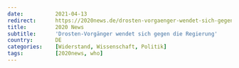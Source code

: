 ```yaml
---
date:          2021-04-13
redirect:      https://2020news.de/drosten-vorgaenger-wendet-sich-gegen-die-regierung/
title:         2020 News
subtitle:      'Drosten-Vorgänger wendet sich gegen die Regierung'
country:       DE
categories:    [Widerstand, Wissenschaft, Politik]
tags:          [2020news, who]
---
```

